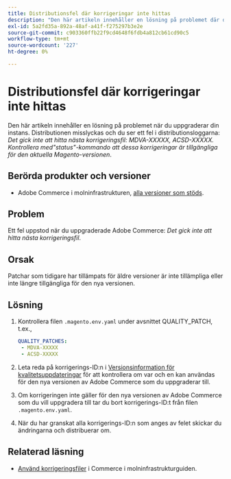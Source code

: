 ```yaml
---
title: Distributionsfel där korrigeringar inte hittas
description: "Den här artikeln innehåller en lösning på problemet där du ser ett fel *Nästa korrigeringsfiler hittades inte: MDVA-XXXXX, ACSD-XXXXX. Kontrollera med kommandot 'status' att dessa korrigeringsfiler för den aktuella Magento-versionen* är tillgängliga."
exl-id: 5a2fd35a-892a-48af-a41f-f275297b3e2e
source-git-commit: c903360ffb22f9cd4648f6fdb4a812cb61cd90c5
workflow-type: tm+mt
source-wordcount: '227'
ht-degree: 0%

---
```


# Distributionsfel där korrigeringar inte hittas

Den här artikeln innehåller en lösning på problemet när du uppgraderar din instans. Distributionen misslyckas och du ser ett fel i distributionsloggarna: *Det gick inte att hitta nästa korrigeringsfil: MDVA-XXXXX, ACSD-XXXXX. Kontrollera med&quot;status&quot;-kommando att dessa korrigeringar är tillgängliga för den aktuella Magento-versionen*.

## Berörda produkter och versioner

* Adobe Commerce i molninfrastrukturen, [alla versioner som stöds](https://magento.com/sites/default/files/magento-software-lifecycle-policy.pdf).


## Problem

Ett fel uppstod när du uppgraderade Adobe Commerce: *Det gick inte att hitta nästa korrigeringsfil*.

## Orsak

Patchar som tidigare har tillämpats för äldre versioner är inte tillämpliga eller inte längre tillgängliga för den nya versionen.

## Lösning

1. Kontrollera filen `.magento.env.yaml` under avsnittet QUALITY_PATCH, t.ex.,

   ```yaml
   QUALITY_PATCHES:
    - MDVA-XXXXX
    - ACSD-XXXXX
   ```

1. Leta reda på korrigerings-ID:n i [Versionsinformation för kvalitetsuppdateringar](/docs/commerce-operations/tools/quality-patches-tool/release-notes.html) för att kontrollera om var och en kan användas för den nya versionen av Adobe Commerce som du uppgraderar till.
1. Om korrigeringen inte gäller för den nya versionen av Adobe Commerce som du vill uppgradera till tar du bort korrigerings-ID:t från filen `.magento.env.yaml`.
1. När du har granskat alla korrigerings-ID:n som anges av felet skickar du ändringarna och distribuerar om.

## Relaterad läsning

* [Använd korrigeringsfiler](/docs/commerce-cloud-service/user-guide/develop/upgrade/apply-patches.html?lang=en#apply-a-patch-in-a-local-environment) i Commerce i molninfrastrukturguiden.
